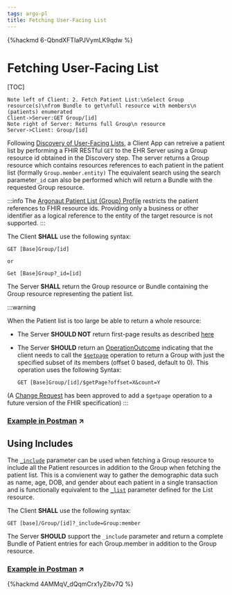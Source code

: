 ```yaml
---
tags: argo-pl
title: Fetching User-Facing List
---
```


{%hackmd 6-QbndXFTIaPJVymLK9qdw %}

# Fetching User-Facing List

[TOC]

```sequence
Note left of Client: 2. Fetch Patient List:\nSelect Group resource(s)\nfrom Bundle to get\nfull resource with members\n (patients) enumerated
Client->Server:GET Group/[id]
Note right of Server: Returns full Group\n resource
Server->Client: Group/[id]
```

Following [Discovery of User-Facing Lists](/2Rs6Y0hQSMGdt3kImASuZg), a Client App can retreive a patient list by performing a FHIR RESTful `GET` to the EHR Server using  a Group resource id obtained in the Discovery step. The server returns a Group resource which contains resources references to each patient in the patient list (formally `Group.member.entity)`
The equivalent search using the search parameter`_id` can also be performed which will return a Bundle with the requested Group resource.

:::info
The [Argonaut Patient List (Group) Profile](/LFIGMBDXTR-TpJ2Dt6JOxQ) restricts the patient references to FHIR resource ids. Providing only a business or other identifier as a logical reference to the entity of the target resource is not supported.
:::

The Client **SHALL** use the following syntax:
 
    GET [Base]Group/[id]
    
    or 
    
    Get [Base]Group?_id=[id]
    
The Server **SHALL** return the Group resource or Bundle containing the Group resource representing the patient list.
       
:::warning

When the Patient list is too large be able to return a whole resource:
- The Server **SHOULD NOT** return first-page results as described [here](http://hl7.org/fhir/search.html#count)
- The Server **SHOULD** return an [OperationOutcome](http://hl7.org/fhir/operationoutcome.html) indicating that the client needs to call the [`$getpage`](/u8iAyzZ0SGahQdbVzYpfoQ) operation to return a Group with just the specified subset of its members (offset 0 based, default to 0).  This operation uses the following Syntax:

    `GET [Base]Group/[id]/$getPage?offset=X&count=Y`
    
(A [Change Request](https://jira.hl7.org/browse/FHIR-21650)  has been approved to add a `$getpage` operation to a future version of the FHIR specification)
:::

### [Example in Postman](https://documenter.getpostman.com/view/1447203/TVssjTjT#d9ca0bd9-b98a-4e0a-a056-5800f83119ac) :arrow_upper_right:

<!--
**Request**:

    GET Group/argo-pl-group-all-1000
    
**Response Body:**

{%gist Healthedata1/0f5ab044bd5e36ba0bfeb6a6aa745ba1 %}
-->

## Using Includes
The [`_include`](http://build.fhir.org/search.html#include) parameter can be used when fetching a Group resource to include all the Patient resources in addition to the Group when fetching the patient list.  This is a convienent way to gather the demographic data such as name, age, DOB, and gender about each patient in a single transaction and is functionally equivalent to the [`_list`](http://build.fhir.org/search.html#list) parameter defined for the List resource.

The Client **SHALL** use the following syntax:

`GET [base]/Group/[id]?_include=Group:member`

The Server **SHOULD** support the `_include` parameter and return a complete Bundle of Patient entries for each Group.member in addition to the Group resource.

### [Example in Postman](https://documenter.getpostman.com/view/1447203/TVssjTjT#47d11cce-ab4b-4d4b-a17d-af75778b3cb7) :arrow_upper_right:

<!--
**Request**:

    http://hapi.fhir.org/baseR4/Group?_id=argo-pl-group-all-1000&_include=Group%3Amember
    
**Response Body:**

{%gist Healthedata1/b8cd4c1926fce561b3e3b35dab74a623 %}
-->

{%hackmd 4AMMqV_dQqmCrx1yZibv7Q %}